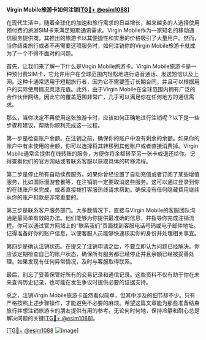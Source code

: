 **Virgin Mobile旅游卡如何注销[[TG💪+ @esim1088](https://t.me/s/esim1088)]**

在现代生活中，随着全球化的加速和旅行需求的日益增长，越来越多的人选择使用预付费的旅游SIM卡来满足短期通讯需求。Virgin Mobile作为一家知名的移动通信服务提供商，其推出的旅游卡以其便捷性和实惠的价格吸引了大量用户。然而，当你结束旅行或者不再需要这项服务时，如何注销你的Virgin Mobile旅游卡就成为了一个不得不面对的问题。

首先，让我们来了解一下什么是Virgin Mobile旅游卡。Virgin Mobile旅游卡是一种预付费SIM卡，它允许用户在全球范围内轻松地进行语音通话、发送短信以及上网。这种卡通常适用于短期旅行者，因为它不需要签订长期合同，并且可以根据用户的实际使用情况灵活充值。此外，由于Virgin Mobile在全球范围内拥有广泛的合作伙伴网络，因此它的覆盖范围非常广，几乎可以满足你在任何地方的通信需求。

那么，当你决定不再使用这张旅游卡时，应该如何正确地进行注销呢？以下是一些步骤和建议，帮助你顺利完成这一过程。

第一步是检查账户余额。在注销之前，确保你的账户中没有剩余的余额。如果你的账户中有未使用的金额，你可以选择将其转移到其他账户或者直接消费掉。Virgin Mobile通常会提供在线转账的服务，方便你将余额转至另一张卡或退还给你。记得查看他们的官方网站或者联系客服以获取具体的转移流程。

第二步是停止所有自动续费服务。如果你曾经设置了自动充值或者订阅了某些增值服务，比如国际漫游套餐等，在注销前一定要取消这些服务。这可以通过登录到你的在线账户来完成，或者直接拨打客服热线请求帮助。确保没有任何隐藏费用继续从你的账户扣款是非常重要的。

第三步是联系客户服务部门。大多数情况下，直接与Virgin Mobile的客服团队沟通是最简单有效的办法。他们能够为你提供最准确的信息，并指导你完成注销流程。你可以通过官方网站上的“联系我们”页面找到客服电话号码或电子邮件地址。记得准备好你的账户信息，以便客服人员能够快速核实你的身份并处理相关事宜。

第四步是确认注销状态。在提交了注销申请之后，不要立即认为问题已经解决。你应该定期检查自己的账户状态，确保所有服务都已经停止并且余额已经被妥善处理。如果发现有任何异常情况，及时与客服取得联系。

最后，别忘了妥善保管好所有的交易记录和通信记录。这些资料不仅有助于你在未来查询历史记录，也可能在发生争议时提供必要的证据支持。

总之，注销Virgin Mobile旅游卡虽然看似简单，但其中涉及的细节却不少。只有严格按照上述步骤操作，才能避免不必要的麻烦。希望这篇文章能为那些准备结束旅行并想注销旅游卡的朋友提供有用的参考。无论何时何地，保持冷静和耐心总是解决问题的关键[[TG💪+ @esim1088](https://t.me/s/esim1088)]。

[[TG💪+ @esim1088](https://t.me/s/esim1088) ![Image](https://i.postimg.cc/4NQfJmqS/Snipaste-2025-05-13-00-14-12.png)]
